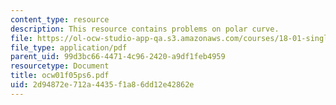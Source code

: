 ```yaml
---
content_type: resource
description: This resource contains problems on polar curve.
file: https://ol-ocw-studio-app-qa.s3.amazonaws.com/courses/18-01-single-variable-calculus-fall-2005/2d94872e712a4435f1a86dd12e42862e_ocw01f05ps6.pdf
file_type: application/pdf
parent_uid: 99d3bc66-4471-4c96-2420-a9df1feb4959
resourcetype: Document
title: ocw01f05ps6.pdf
uid: 2d94872e-712a-4435-f1a8-6dd12e42862e
---
```

